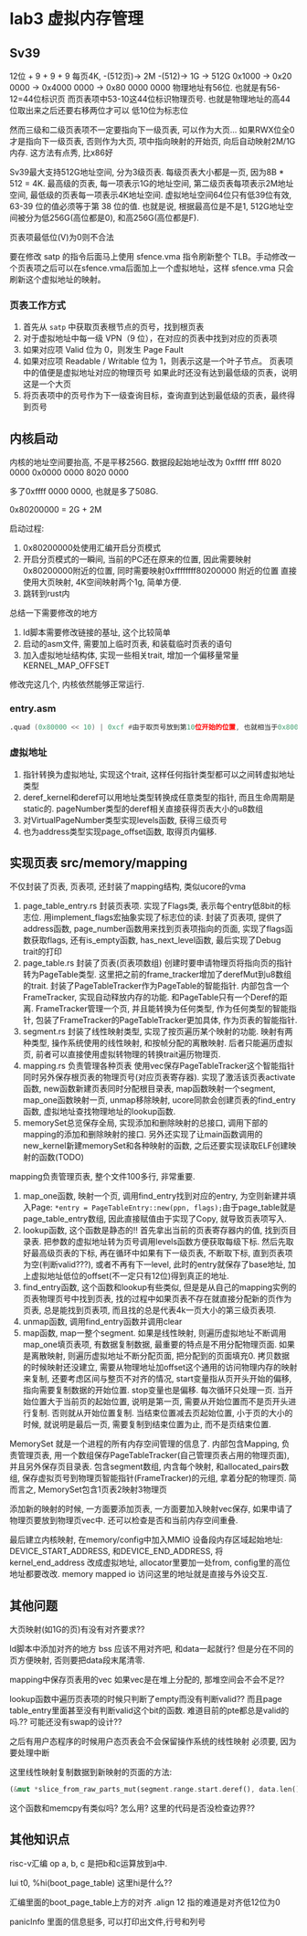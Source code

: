# lab3 虚拟内存管理

## Sv39
12位 + 9 + 9 + 9
每页4K, -(512页)-> 2M -(512)-> 1G -> 512G
0x1000 -> 0x20 0000 -> 0x4000 0000 -> 0x80 0000 0000
物理地址有56位. 也就是有56-12=44位标识页
而页表项中53-10这44位标识物理页号. 也就是物理地址的高44位取出来之后还要右移两位才可以
低10位为标志位

然而三级和二级页表项不一定要指向下一级页表, 可以作为大页... 如果RWX位全0才是指向下一级页表, 否则作为大页, 项中指向映射的开始页, 向后自动映射2M/1G内存. 这方法有点秀, 比x86好

Sv39最大支持512G地址空间, 分为3级页表. 每级页表大小都是一页, 因为8B * 512 = 4K. 
最高级的页表, 每一项表示1G的地址空间, 第二级页表每项表示2M地址空间, 最低级的页表每一项表示4K地址空间.
虚拟地址空间64位只有低39位有效, 63-39 位的值必须等于第 38 位的值. 也就是说, 根据最高位是不是1, 512G地址空间被分为低256G(高位都是0), 和高256G(高位都是F).

页表项最低位(V)为0则不合法

要在修改 satp 的指令后面马上使用 sfence.vma 指令刷新整个 TLB。手动修改一个页表项之后可以在sfence.vma后面加上一个虚拟地址，这样 sfence.vma 只会刷新这个虚拟地址的映射。

### 页表工作方式
1.  首先从 `satp` 中获取页表根节点的页号，找到根页表
2.  对于虚拟地址中每一级 VPN（9 位），在对应的页表中找到对应的页表项
3.  如果对应项 Valid 位为 0，则发生 Page Fault
4.  如果对应项 Readable / Writable 位为 1，则表示这是一个叶子节点。
    页表项中的值便是虚拟地址对应的物理页号
    如果此时还没有达到最低级的页表，说明这是一个大页
5.  将页表项中的页号作为下一级查询目标，查询直到达到最低级的页表，最终得到页号

## 内核启动

内核的地址空间要抬高, 不是平移256G. 数据段起始地址改为
0xffff ffff 8020 0000
0x0000 0000 8020 0000

多了0xffff 0000 0000, 也就是多了508G. 

0x80200000 = 2G + 2M

启动过程:
1. 0x80200000处使用汇编开启分页模式
1. 开启分页模式的一瞬间, 当前的PC还在原来的位置, 因此需要映射0x80200000附近的位置, 同时需要映射0xffffffff80200000 附近的位置 直接使用大页映射, 4K空间映射两个1g, 简单方便.
1. 跳转到rust内

总结一下需要修改的地方
1. ld脚本需要修改链接的基址, 这个比较简单
2. 启动的asm文件, 需要加上临时页表, 和装载临时页表的语句
3. 加入虚拟地址结构体, 实现一些相关trait, 增加一个偏移量常量KERNEL_MAP_OFFSET

修改完这几个, 内核依然能够正常运行.

### entry.asm
```asm
.quad (0x80000 << 10) | 0xcf #由于取页号放到第10位开始的位置, 也就相当于0x8000 0000 >>12 <<10, 0xcf表示 VRWXAD 均为 1 这里Access 和Dirty没必要吧?? 有什么好处??
```

### 虚拟地址
1. 指针转换为虚拟地址, 实现这个trait, 这样任何指针类型都可以之间转虚拟地址类型
2. deref_kernel和deref可以用地址类型转换成任意类型的指针, 而且生命周期是static的. pageNumber类型的deref相关直接获得页表大小的u8数组
3. 对VirtualPageNumber类型实现levels函数, 获得三级页号
4. 也为address类型实现page_offset函数, 取得页内偏移.


## 实现页表 src/memory/mapping
不仅封装了页表, 页表项, 还封装了mapping结构, 类似ucore的vma
1. page_table_entry.rs 封装页表项. 实现了Flags类, 表示每个entry低8bit的标志位. 用implement_flags宏抽象实现了标志位的读. 封装了页表项, 提供了address函数, page_number函数用来找到页表项指向的页面, 实现了flags函数获取flags, 还有is_empty函数, has_next_level函数, 最后实现了Debug trait的打印
2. page_table.rs 封装了页表(页表项数组) 创建时要申请物理页将指向页的指针转为PageTable类型. 这里把之前的frame_tracker增加了derefMut到u8数组的trait. 封装了PageTableTracker作为PageTable的智能指针. 内部包含一个FrameTracker, 实现自动释放内存的功能. 和PageTable只有一个Deref的距离. FrameTracker管理一个页, 并且能转换为任何类型, 作为任何类型的智能指针, 包装了FrameTracker的PageTableTracker更加具体, 作为页表的智能指针.
3. segment.rs 封装了线性映射类型, 实现了按页遍历某个映射的功能. 映射有两种类型, 操作系统使用的线性映射, 和按帧分配的离散映射. 后者只能遍历虚拟页, 前者可以直接使用虚拟转物理的转换trait遍历物理页.
4. mapping.rs 负责管理各种页表 使用vec保存PageTableTracker这个智能指针同时另外保存根页表的物理页号(对应页表寄存器). 实现了激活该页表activate函数, new函数新建页表同时分配根目录表, map函数映射一个segment, map_one函数映射一页, unmap移除映射, ucore同款会创建页表的find_entry函数, 虚拟地址查找物理地址的lookup函数.
5. memorySet总览保存全局, 实现添加和删除映射的总接口, 调用下部的mapping的添加和删除映射的接口. 另外还实现了让main函数调用的new_kernel新建memorySet和各种映射的函数, 之后还要实现读取ELF创建映射的函数(TODO)

mapping负责管理页表, 整个文件100多行, 非常重要. 
1. map_one函数, 映射一个页, 调用find_entry找到对应的entry, 为空则新建并填入Page: `*entry = PageTableEntry::new(ppn, flags);`由于page_table就是page_table_entry数组, 因此直接赋值由于实现了Copy, 就导致页表项写入.
2. lookup函数, 这个函数是静态的!! 首先拿出当前的页表寄存器内的值, 找到页目录表. 把参数的虚拟地址转为页号调用levels函数方便获取每级下标. 然后先取好最高级页表的下标, 再在循环中如果有下一级页表, 不断取下标, 直到页表项为空(判断valid???), 或者不再有下一level, 此时的entry就保存了base地址, 加上虚拟地址低位的offset(不一定只有12位)得到真正的地址.
3. find_entry函数, 这个函数和lookup有些类似, 但是是从自己的mapping实例的页表物理页号中找到页表, 找的过程中如果页表不存在就直接分配新的页作为页表, 总是能找到页表项, 而且找的总是代表4k一页大小的第三级页表项.
4. unmap函数, 调用find_entry函数并调用clear
5. map函数, map一整个segment. 如果是线性映射, 则遍历虚拟地址不断调用map_one填页表项, 有数据复制数据, 最重要的特点是不用分配物理页面. 如果是离散映射, 则遍历虚拟地址不断分配页面, 把分配到的页面填充0. 拷贝数据的时候映射还没建立, 需要从物理地址加offset这个通用的访问物理内存的映射来复制, 还要考虑区间与整页不对齐的情况, start变量指从页开头开始的偏移, 指向需要复制数据的开始位置. stop变量也是偏移. 每次循环只处理一页. 当开始位置大于当前页的起始位置, 说明是第一页, 需要从开始位置而不是页开头进行复制. 否则就从开始位置复制. 当结束位置减去页起始位置, 小于页的大小的时候, 就说明是最后一页, 需要复制到结束位置为止, 而不是页结束位置.

MemorySet 就是一个进程的所有内存空间管理的信息了. 内部包含Mapping, 负责管理页表, 用一个数组保存PageTableTracker(自己管理页表占用的物理页面), 并且另外保存页目录表. 包含segment数组, 内含每个映射, 和allocated_pairs数组, 保存虚拟页号到物理页智能指针(FrameTracker)的元组, 拿着分配的物理页.
简而言之, MemorySet包含1页表2映射3物理页

添加新的映射的时候, 一方面要添加页表, 一方面要加入映射vec保存, 如果申请了物理页要放到物理页vec中. 还可以检查是否和当前内存空间重叠.

最后建立内核映射, 在memory/config中加入MMIO 设备段内存区域起始地址: DEVICE_START_ADDRESS, 和DEVICE_END_ADDRESS, 将kernel_end_address 改成虚拟地址, allocator里要加一处from, config里的高位地址都要改改.
memory mapped io 访问这里的地址就是直接与外设交互.


## 其他问题

大页映射(如1G的页)有没有对齐要求??

ld脚本中添加对齐的地方
bss 应该不用对齐吧, 和data一起就行? 但是分在不同的页方便映射, 否则要把data段末尾清零.

mapping中保存页表用的vec
如果vec是在堆上分配的, 那堆空间会不会不足?? 

lookup函数中遍历页表项的时候只判断了empty而没有判断valid?? 而且page table_entry里面甚至没有判断valid这个bit的函数. 难道目前的pte都总是valid的吗.?? 可能还没有swap的设计??

之后有用户态程序的时候用户态页表会不会保留操作系统的线性映射
必须要, 因为要处理中断

这里线性映射复制数据到新映射的页面的方法:
```rust
(&mut *slice_from_raw_parts_mut(segment.range.start.deref(), data.len())).copy_from_slice(data);
```
这个函数和memcpy有类似吗? 怎么用?
这里的代码是否没检查边界??

## 其他知识点

risc-v汇编
op a, b, c 是把b和c运算放到a中.

lui t0, %hi(boot_page_table) 这里hi是什么??

汇编里面的boot_page_table上方的对齐
.align 12 指的难道是对齐低12位为0

panicInfo 里面的信息挺多, 可以打印出文件,行号和列号